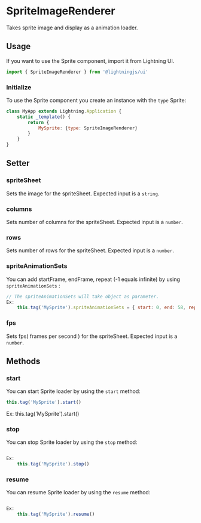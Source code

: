 # SpriteImageRenderer

Takes sprite image and display as a animation loader.

## Usage

If you want to use the Sprite component, import it from Lightning UI.

```js
import { SpriteImageRenderer } from '@lightningjs/ui'
```

### Initialize

To use the Sprite component you create an instance with the `type` Sprite:

```js
class MyApp extends Lightning.Application {
    static _template() {
        return {
            MySprite: {type: SpriteImageRenderer}
        }
    }
}
```


## Setter

### spriteSheet

Sets the image  for the spriteSheet.  Expected input is a `string`.

### columns

Sets number of columns for the spriteSheet.  Expected input is a `number`.


### rows
Sets number of rows for the spriteSheet.  Expected input is a `number`.

### spriteAnimationSets
You can add startFrame, endFrame, repeat (-1 equals infinite) by using `spriteAnimationSets`  :
```js
// The spriteAnimationSets will take object as parameter.
Ex:
	this.tag('MySprite').spriteAnimationSets = { start: 0, end: 58, repeat: -1 }
```

### fps
Sets fps( frames per second ) for the spriteSheet.  Expected input is a `number`.

## Methods

### start
You can start Sprite loader by using the `start` method:
```js
this.tag('MySprite').start()
```

Ex:
	this.tag('MySprite').start()

### stop
You can stop Sprite loader by using the `stop` method:
```js

Ex:
	this.tag('MySprite').stop()

```
### resume
You can resume Sprite loader by using the `resume` method:
```js

Ex:
	this.tag('MySprite').resume()

```




